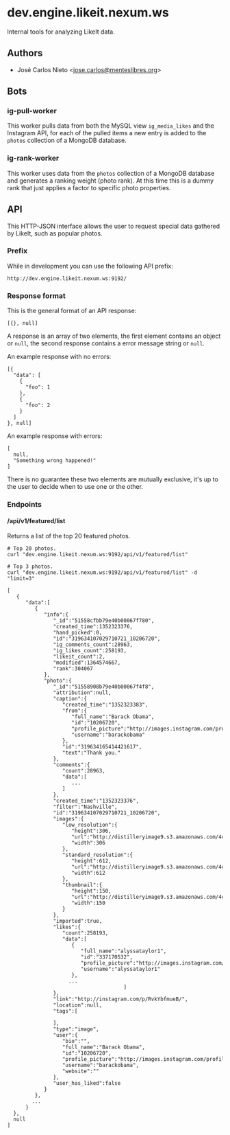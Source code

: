 # dev.engine.likeit.nexum.ws

Internal tools for analyzing LikeIt data.

## Authors

* José Carlos Nieto <<jose.carlos@menteslibres.org>>

## Bots

### ig-pull-worker

This worker pulls data from both the MySQL view `ig_media_likes` and the
Instagram API, for each of the pulled items a new entry is added to the
`photos` collection of a MongoDB database.

### ig-rank-worker

This worker uses data from the `photos` collection of a MongoDB database
and generates a ranking weight (photo rank). At this time this is a dummy rank
that just applies a factor to specific photo properties.

## API

This HTTP-JSON interface allows the user to request special data gathered by
LikeIt, such as popular photos.

### Prefix

While in development you can use the following API prefix:

`http://dev.engine.likeit.nexum.ws:9192/`

### Response format

This is the general format of an API response:

```
[{}, null]
```

A response is an array of two elements, the first element contains an object or
`null`, the second response contains a error message string or `null`.

An example response with no errors:

```
[{
  "data": [
    {
      "foo": 1
    },
    {
      "foo": 2
    }
  ]
}, null]
```

An example response with errors:

```
[
  null,
  "Something wrong happened!"
]
```

There is no guarantee these two elements are mutually exclusive, it's up to the
user to decide when to use one or the other.

### Endpoints

#### /api/v1/featured/list

Returns a list of the top 20 featured photos.

```
# Top 20 photos.
curl "dev.engine.likeit.nexum.ws:9192/api/v1/featured/list"
```

```
# Top 3 photos.
curl "dev.engine.likeit.nexum.ws:9192/api/v1/featured/list" -d "limit=3"
```

```
[
   {
      "data":[
         {
            "info":{
               "_id":"51558cfbb79e40b00067f780",
               "created_time":1352323376,
               "hand_picked":0,
               "id":"319634107029710721_10206720",
               "ig_comments_count":28963,
               "ig_likes_count":258193,
               "likeit_count":2,
               "modified":1364574667,
               "rank":304067
            },
            "photo":{
               "_id":"51558908b79e40b00067f4f8",
               "attribution":null,
               "caption":{
                  "created_time":"1352323383",
                  "from":{
                     "full_name":"Barack Obama",
                     "id":"10206720",
                     "profile_picture":"http://images.instagram.com/profiles/profile_10206720_75sq_1325635414.jpg",
                     "username":"barackobama"
                  },
                  "id":"319634165414421617",
                  "text":"Thank you."
               },
               "comments":{
                  "count":28963,
                  "data":[
                     ...
                  ]
               },
               "created_time":"1352323376",
               "filter":"Nashville",
               "id":"319634107029710721_10206720",
               "images":{
                  "low_resolution":{
                     "height":306,
                     "url":"http://distilleryimage9.s3.amazonaws.com/4c4c3dc4292111e2af6f22000a1e9e28_6.jpg",
                     "width":306
                  },
                  "standard_resolution":{
                     "height":612,
                     "url":"http://distilleryimage9.s3.amazonaws.com/4c4c3dc4292111e2af6f22000a1e9e28_7.jpg",
                     "width":612
                  },
                  "thumbnail":{
                     "height":150,
                     "url":"http://distilleryimage9.s3.amazonaws.com/4c4c3dc4292111e2af6f22000a1e9e28_5.jpg",
                     "width":150
                  }
               },
               "imported":true,
               "likes":{
                  "count":258193,
                  "data":[
                     {
                        "full_name":"alyssataylor1",
                        "id":"337170532",
                        "profile_picture":"http://images.instagram.com/profiles/profile_337170532_75sq_1364472811.jpg",
                        "username":"alyssataylor1"
                     },
                    ...
                                      ]
               },
               "link":"http://instagram.com/p/RvkYbfmueB/",
               "location":null,
               "tags":[

               ],
               "type":"image",
               "user":{
                  "bio":"",
                  "full_name":"Barack Obama",
                  "id":"10206720",
                  "profile_picture":"http://images.instagram.com/profiles/profile_10206720_75sq_1325635414.jpg",
                  "username":"barackobama",
                  "website":""
               },
               "user_has_liked":false
            }
         },
        ...
      }
  },
  null
]
```
